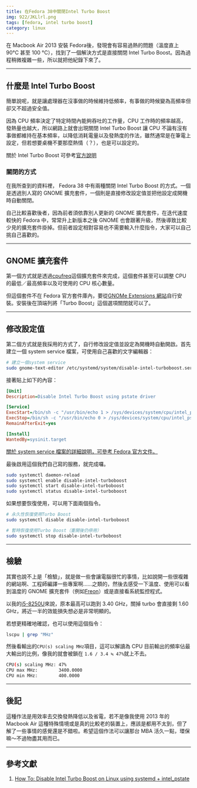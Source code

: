 ```yaml
---
title: 在Fedora 38中關閉Intel Turbo Boost
img: 922/JKLlrl.png
tags: [fedora, intel turbo boost]
category: linux
---
```


<article-inner-link slug="macbook_air_2013_fedora">在 Macbook Air 2013 安裝 Fedora</article-inner-link>後，發現會有容易過熱的問題（溫度直上 90°C 甚至 100 °C），找到了一個解決方式是直接關閉 Intel Turbo Boost。因為過程稍微複雜一些，所以就把他紀錄下來了。

<!--more-->

---

## 什麼是 Intel Turbo Boost

簡單說呢，就是讓處理器在沒事做的時候維持低頻率，有事做的時候變為高頻率但卻又不超過安全值。

因為 CPU 頻率決定了特定時間內能夠吞吐的工作量，CPU 工作時的頻率越高，發熱量也越大，所以網路上就會出現關閉 Intel Turbo Boost 讓 CPU 不論有沒有事做都維持在基本頻率，以降低消耗電量以及發熱度的作法，雖然通常是在筆電上設定，但若想要桌機不要那麼熱情（？），也是可以設定的。

<article-note>關於 Intel Turbo Boost 可參考[官方說明](https://www.intel.com.tw/content/www/tw/zh/gaming/resources/turbo-boost.html)</article-note>

### 關閉的方式

在我所查到的資料裡， Fedora 38 中有兩種關閉 Intel Turbo Boost 的方式。一個是透過別人寫的 GNOME 擴充套件，一個則是直接修改設定值並把他設定成開機時自動關閉。

自己比較喜歡後者，因為前者須依靠別人更新的 GNOME 擴充套件，在迭代速度較快的 Fedora 中，常常升上新版本之後 GNOME 也會跟著升級，然後導致比較少見的擴充套件掛掉。但前者設定相對容易也不需要輸入什麼指令，大家可以自己挑自己喜歡的。

---

## GNOME 擴充套件

第一個方式就是透過[cpufreq](https://extensions.gnome.org/extension/1082/cpufreq/)這個擴充套件來完成，這個套件甚至可以調整 CPU 的最低／最高頻率以及可使用的 CPU 核心數量。

<article-img img="922/5do1r7.png"></article-img>

但這個套件不在 Fedora 官方套件庫內，要從[GNOMe Extensions 網站](https://extensions.gnome.org/)自行安裝。安裝後在頂端列將「Turbo Boost」這個選項關閉就可以了。

---

## 修改設定值

第二個方式就是我採用的方式了，自行修改設定值並設定為開機時自動開啟。首先建立一個 system service 檔案，可使用自己喜歡的文字編輯器：

```bash
# 建立一個system service
sudo gnome-text-editor /etc/systemd/system/disable-intel-turboboost.service
```

接著貼上如下的內容：

```ini [disable-intel-turboboost.service]
[Unit]
Description=Disable Intel Turbo Boost using pstate driver

[Service]
ExecStart=/bin/sh -c "/usr/bin/echo 1 > /sys/devices/system/cpu/intel_pstate/no_turbo"
ExecStop=/bin/sh -c "/usr/bin/echo 0 > /sys/devices/system/cpu/intel_pstate/no_turbo"
RemainAfterExit=yes

[Install]
WantedBy=sysinit.target
```

<article-note>[關於 system service 檔案的詳細說明，可參考 Fedora 官方文件。](https://docs.fedoraproject.org/en-US/quick-docs/systemd-understanding-and-administering/#_common_service_parameters)</article-note>

最後啟用這個我們自己寫的服務，就完成囉。

```bash
sudo systemctl daemon-reload
sudo systemctl enable disable-intel-turboboost
sudo systemctl start disable-intel-turboboost
sudo systemctl status disable-intel-turboboost
```

如果想要恢復使用，可以用下面兩個指令。

```bash
# 永久性恢復使用Turbo Boost
sudo systemctl disable disable-intel-turboboost

# 暫時恢復使用Turbo Boost（重開後仍停用）
sudo systemctl stop disable-intel-turboboost
```

---

## 檢驗

其實也說不上是「檢驗」，就是做一些會讓電腦很忙的事情，比如說開一些很複雜的網站啊、工程師編譯一些專案啊……之類的，然後去感受一下溫度、使用可以看到溫度的 GNOME 擴充套件（例如[Freon](https://extensions.gnome.org/extension/841/freon/)）或是直接看系統監控程式。

以我的[i5-8250U](https://www.intel.com.tw/content/www/tw/zh/products/sku/124967/intel-core-i58250u-processor-6m-cache-up-to-3-40-ghz/specifications.html)來說，原本最高可以跑到 3.40 GHz，關掉 turbo 會直接剩 1.60 GHz，將近一半的效能損失想必是非常明顯的。

若想更精確地確認，也可以使用這個指令：

```bash
lscpu | grep "MHz"
```

然後看輸出的`CPU(s) scaling MHz`項目，這可以解讀為 CPU 目前輸出的頻率佔最大輸出的比例，像我的就會被鎖在 `1.6 / 3.4 ≒ 47%`就上不去。

```bash
CPU(s) scaling MHz: 47%
CPU max MHz:        3400.0000
CPU min MHz:        400.0000
```

---

## 後記

這種作法是用效率去交換發熱降低以及省電，若不是像我使用 2013 年的 Macbook Air 這種特殊情境或是真的比較老的裝置上，應該是都用不太到，但了解了一些事情的感覺還是不錯啦。希望這個作法可以讓那台 MBA 活久一點，環保嘛～不過物盡其用而已。

---

## 參考文獻

1. [How To: Disable Intel Turbo Boost on Linux using systemd + intel_pstate](https://www.gadgethow2.com/2021/05/05/how-to-disable-intel-turboboost-using-systemd/)
